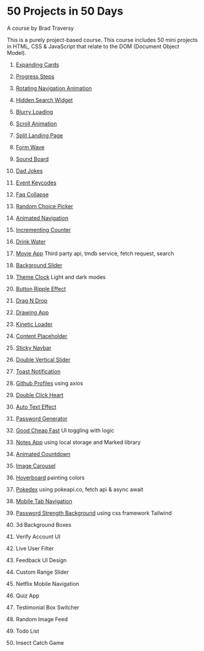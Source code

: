 # 50 Projects in 50 Days

A course by Brad Traversy

This is a purely project-based course. This course includes 50 mini projects in HTML, CSS & JavaScript that relate to the DOM (Document Object Model).

1. [Expanding Cards](https://codepen.io/mmlvlt/full/BaRdpvR)

2. [Progress Steps](https://codepen.io/mmlvlt/full/XWRapQO)

3. [Rotating Navigation Animation](https://codepen.io/mmlvlt/full/YzVxNEK)

4. [Hidden Search Widget](https://codepen.io/mmlvlt/full/OJmjmLB)

5. [Blurry Loading](https://codepen.io/mmlvlt/full/OJmjmPa)

6. [Scroll Animation](https://codepen.io/mmlvlt/full/BaRdZjo)

7. [Split Landing Page](https://codepen.io/mmlvlt/full/BaRddJr)

8. [Form Wave](https://codepen.io/mmlvlt/full/zYwddWx)

9. [Sound Board]()

10. [Dad Jokes](https://codepen.io/mmlvlt/full/eYWEMRM)

11. [Event Keycodes](https://codepen.io/mmlvlt/full/vYmJRbN)

12. [Faq Collapse](https://codepen.io/mmlvlt/full/NWjaWQv)

13. [Random Choice Picker](https://codepen.io/mmlvlt/full/qBmPZgx)

14. [Animated Navigation](https://codepen.io/mmlvlt/full/BaRJbZb)

15. [Incrementing Counter](https://codepen.io/mmlvlt/full/YzVYMJz)

16. [Drink Water](https://codepen.io/mmlvlt/full/ZEKvNgE)

17. [Movie App](https://codepen.io/mmlvlt/full/WNjdVmE) Third party api, tmdb service, fetch request, search

18. [Background Slider](https://codepen.io/mmlvlt/full/gOWvjbv)

19. [Theme Clock](https://codepen.io/mmlvlt/full/dyRYPgL) Light and dark modes

20. [Button Ripple Effect](https://codepen.io/mmlvlt/full/powgbqM)

21. [Drag N Drop](https://codepen.io/mmlvlt/full/ExXPZRP)

22. [Drawing App](https://codepen.io/mmlvlt/full/QWgyMye)

23. [Kinetic Loader](https://codepen.io/mmlvlt/full/zYzrdmP)

24. [Content Placeholder](https://codepen.io/mmlvlt/full/OJgMOmz)

25. [Sticky Navbar](https://codepen.io/mmlvlt/full/JjJGgYW)

26. [Double Vertical Slider](https://codepen.io/mmlvlt/full/powyWKW)

27. [Toast Notification](https://codepen.io/mmlvlt/full/XWgdVoM)

28. [Github Profiles](https://codepen.io/mmlvlt/full/XWgdPeK) using axios

29. [Double Click Heart](https://codepen.io/mmlvlt/full/yLXVwrp)

30. [Auto Text Effect](https://codepen.io/mmlvlt/full/dyRNYbK)

31. [Password Generator](https://codepen.io/mmlvlt/full/dyRNdRW)

32. [Good Cheap Fast](https://codepen.io/mmlvlt/full/abwEWvW) UI toggling with logic

33. [Notes App](https://codepen.io/mmlvlt/full/zYzpwWE) using local storage and Marked library

34. [Animated Countdown](https://codepen.io/mmlvlt/full/VwWxaBz)

35. [Image Carousel](https://codepen.io/mmlvlt/full/RwZMZme)

36. [Hoverboard](https://codepen.io/mmlvlt/full/qBXoPXM) painting colors

37. [Pokedex](https://codepen.io/mmlvlt/full/NWvYmpE) using pokeapi.co, fetch api & async await

38. [Mobile Tab Navigation](https://codepen.io/mmlvlt/full/rNzdgMm)

39. [Password Strength Background](https://codepen.io/mmlvlt/full/gOxeNZR) using css framework Tailwind

40. 3d Background Boxes

41. Verify Account UI

42. Live User Filter

43. Feedback UI Design

44. Custom Range Slider

45. Netflix Mobile Navigation

46. Quiz App

47. Testimonial Box Switcher

48. Random Image Feed

49. Todo List

50. Insect Catch Game
